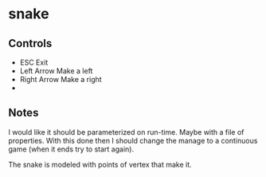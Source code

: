 snake
=====

Controls
--------

* ESC Exit
* Left Arrow Make a left
* Right Arrow Make a right
* 

Notes
-----

I would like it should be parameterized on run-time. Maybe with a file of properties. With this done then I should change the manage to a continuous game (when it ends try to start again).

The snake is modeled with points of vertex that make it.

